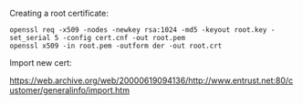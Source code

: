 Creating a root certificate:

	openssl req -x509 -nodes -newkey rsa:1024 -md5 -keyout root.key -set_serial 5 -config cert.cnf -out root.pem
	openssl x509 -in root.pem -outform der -out root.crt




Import new cert:

https://web.archive.org/web/20000619094136/http://www.entrust.net:80/customer/generalinfo/import.htm
